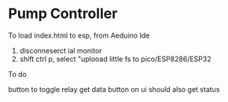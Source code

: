 # Pump Controller
To load index.html to esp, from Aeduino Ide
1. disconneserct ial monitor
2. shift ctrl p, select "uplooad little fs to pico/ESP8286/ESP32

To do

button to toggle relay
get data button on ui should also get status